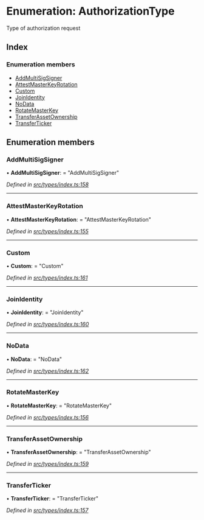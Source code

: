# Enumeration: AuthorizationType

Type of authorization request

## Index

### Enumeration members

* [AddMultiSigSigner](authorizationtype.md#addmultisigsigner)
* [AttestMasterKeyRotation](authorizationtype.md#attestmasterkeyrotation)
* [Custom](authorizationtype.md#custom)
* [JoinIdentity](authorizationtype.md#joinidentity)
* [NoData](authorizationtype.md#nodata)
* [RotateMasterKey](authorizationtype.md#rotatemasterkey)
* [TransferAssetOwnership](authorizationtype.md#transferassetownership)
* [TransferTicker](authorizationtype.md#transferticker)

## Enumeration members

###  AddMultiSigSigner

• **AddMultiSigSigner**: = "AddMultiSigSigner"

*Defined in [src/types/index.ts:158](https://github.com/PolymathNetwork/polymesh-sdk/blob/da32f46a/src/types/index.ts#L158)*

___

###  AttestMasterKeyRotation

• **AttestMasterKeyRotation**: = "AttestMasterKeyRotation"

*Defined in [src/types/index.ts:155](https://github.com/PolymathNetwork/polymesh-sdk/blob/da32f46a/src/types/index.ts#L155)*

___

###  Custom

• **Custom**: = "Custom"

*Defined in [src/types/index.ts:161](https://github.com/PolymathNetwork/polymesh-sdk/blob/da32f46a/src/types/index.ts#L161)*

___

###  JoinIdentity

• **JoinIdentity**: = "JoinIdentity"

*Defined in [src/types/index.ts:160](https://github.com/PolymathNetwork/polymesh-sdk/blob/da32f46a/src/types/index.ts#L160)*

___

###  NoData

• **NoData**: = "NoData"

*Defined in [src/types/index.ts:162](https://github.com/PolymathNetwork/polymesh-sdk/blob/da32f46a/src/types/index.ts#L162)*

___

###  RotateMasterKey

• **RotateMasterKey**: = "RotateMasterKey"

*Defined in [src/types/index.ts:156](https://github.com/PolymathNetwork/polymesh-sdk/blob/da32f46a/src/types/index.ts#L156)*

___

###  TransferAssetOwnership

• **TransferAssetOwnership**: = "TransferAssetOwnership"

*Defined in [src/types/index.ts:159](https://github.com/PolymathNetwork/polymesh-sdk/blob/da32f46a/src/types/index.ts#L159)*

___

###  TransferTicker

• **TransferTicker**: = "TransferTicker"

*Defined in [src/types/index.ts:157](https://github.com/PolymathNetwork/polymesh-sdk/blob/da32f46a/src/types/index.ts#L157)*

